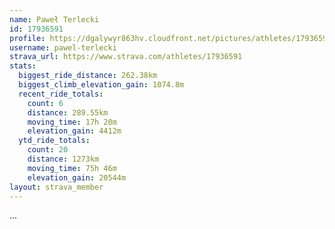 ```yaml
---
name: Paweł Terlecki
id: 17936591
profile: https://dgalywyr863hv.cloudfront.net/pictures/athletes/17936591/5577025/4/large.jpg
username: pawel-terlecki
strava_url: https://www.strava.com/athletes/17936591
stats:
  biggest_ride_distance: 262.38km
  biggest_climb_elevation_gain: 1074.8m
  recent_ride_totals:
    count: 6
    distance: 289.55km
    moving_time: 17h 20m
    elevation_gain: 4412m
  ytd_ride_totals:
    count: 20
    distance: 1273km
    moving_time: 75h 46m
    elevation_gain: 20544m
layout: strava_member
--- 
```

...
